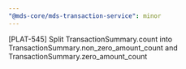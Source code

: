 ```yaml
---
"@mds-core/mds-transaction-service": minor
---
```


[PLAT-545] Split TransactionSummary.count into TransactionSummary.non_zero_amount_count and TransactionSummary.zero_amount_count
